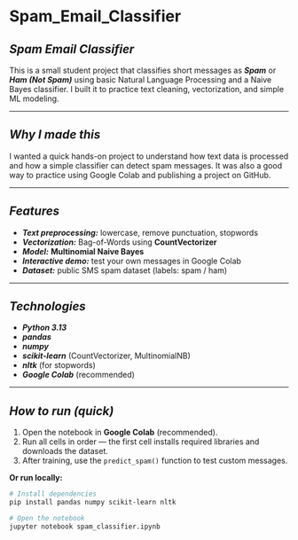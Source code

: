 # Spam_Email_Classifier
## ***Spam Email Classifier***

This is a small student project that classifies short messages as ***Spam*** or ***Ham (Not Spam)*** using basic Natural Language Processing and a Naive Bayes classifier. I built it to practice text cleaning, vectorization, and simple ML modeling.

---

## ***Why I made this***
I wanted a quick hands-on project to understand how text data is processed and how a simple classifier can detect spam messages. It was also a good way to practice using Google Colab and publishing a project on GitHub.

---

## ***Features***
- ***Text preprocessing:*** lowercase, remove punctuation, stopwords  
- ***Vectorization:*** Bag-of-Words using **CountVectorizer**  
- ***Model:*** **Multinomial Naive Bayes**  
- ***Interactive demo:*** test your own messages in Google Colab  
- ***Dataset:*** public SMS spam dataset (labels: spam / ham)

---

## ***Technologies***
- ***Python 3.13***  
- ***pandas***  
- ***numpy***  
- ***scikit-learn*** (CountVectorizer, MultinomialNB)  
- ***nltk*** (for stopwords)  
- ***Google Colab*** (recommended)

---

## ***How to run (quick)***
1. Open the notebook in **Google Colab** (recommended).  
2. Run all cells in order — the first cell installs required libraries and downloads the dataset.  
3. After training, use the `predict_spam()` function to test custom messages.

**Or run locally:**
```bash
# Install dependencies
pip install pandas numpy scikit-learn nltk

# Open the notebook
jupyter notebook spam_classifier.ipynb
